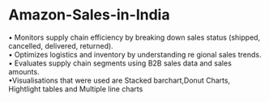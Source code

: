 # Amazon-Sales-in-India
• Monitors supply chain efficiency by breaking down sales  status (shipped, cancelled, delivered, returned).  
• Optimizes logistics and inventory by understanding re gional sales trends.  
• Evaluates supply chain segments using B2B sales data and  sales amounts.  
•Visualisations that were used are Stacked barchart,Donut Charts, Hightlight tables and Multiple line charts
